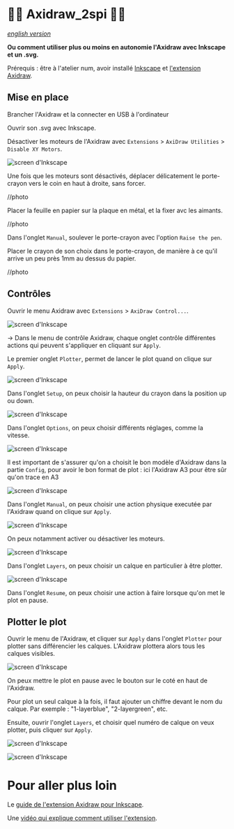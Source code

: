 # 🚧🚧 Axidraw_2spi 🚧🚧
*[english version](https://github.com/LucieMrc/Axidraw_sp33d)*

**Ou comment utiliser plus ou moins en autonomie l'Axidraw avec Inkscape et un .svg.**

Prérequis : être à l'atelier num, avoir installé [Inkscape](https://inkscape.org) et [l'extension Axidraw](https://wiki.evilmadscientist.com/Axidraw_Software_Installation).


## Mise en place

Brancher l'Axidraw et la connecter en USB à l'ordinateur

Ouvrir son .svg avec Inkscape.

Désactiver les moteurs de l'Axidraw avec `Extensions` > `AxiDraw Utilities` > `Disable XY Motors`.

![screen d'Inkscape](./images/screen3.png)

Une fois que les moteurs sont désactivés, déplacer délicatement le porte-crayon vers le coin en haut à droite, sans forcer.

//photo

Placer la feuille en papier sur la plaque en métal, et la fixer avc les aimants.

//photo

Dans l'onglet `Manual`, soulever le porte-crayon avec l'option `Raise the pen`.

Placer le crayon de son choix dans le porte-crayon, de manière à ce qu'il arrive un peu près 1mm au dessus du papier.

//photo

## Contrôles

Ouvrir le menu Axidraw avec `Extensions` > `AxiDraw Control...`.

![screen d'Inkscape](./images/screen1.png)

-> Dans le menu de contrôle Axidraw, chaque onglet contrôle différentes actions qui peuvent s'appliquer en cliquant sur `Apply`.

Le premier onglet `Plotter`, permet de lancer le plot quand on clique sur `Apply`.

![screen d'Inkscape](./images/screen2.png)

Dans l'onglet `Setup`, on peux choisir la hauteur du crayon dans la position up ou down.

![screen d'Inkscape](./images/screen6.png)

Dans l'onglet `Options`, on peux choisir différents réglages, comme la vitesse.

![screen d'Inkscape](./images/screen7.png)

Il est important de s'assurer qu'on a choisit le bon modèle d'Axidraw dans la partie `Config`, pour avoir le bon format de plot : ici l'Axidraw A3 pour être sûr qu'on trace en A3

![screen d'Inkscape](./images/screen10.png)

Dans l'onglet `Manual`, on peux choisir une action physique executée par l'Axidraw quand on clique sur `Apply`.

![screen d'Inkscape](./images/screen4.png)

On peux notamment activer ou désactiver les moteurs. 

![screen d'Inkscape](./images/screen5.png)

Dans l'onglet `Layers`, on peux choisir un calque en particulier à être plotter.

![screen d'Inkscape](./images/screen8.png)

Dans l'onglet `Resume`, on peux choisir une action à faire lorsque qu'on met le plot en pause.

## Plotter le plot

Ouvrir le menu de l'Axidraw, et cliquer sur `Apply` dans l'onglet `Plotter` pour plotter sans différencier les calques. L'Axidraw plottera alors tous les calques visibles.

![screen d'Inkscape](./images/screen2.png)

On peux mettre le plot en pause avec le bouton sur le coté en haut de l'Axidraw.

Pour plot un seul calque à la fois, il faut ajouter un chiffre devant le nom du calque. Par exemple : "1-layerblue", "2-layergreen", etc.

Ensuite, ouvrir l'onglet `Layers`, et choisir quel numéro de calque on veux plotter, puis cliquer sur `Apply`.

![screen d'Inkscape](./images/screen9.png)

![screen d'Inkscape](./images/screen8.png)

# Pour aller plus loin

Le [guide de l'extension Axidraw pour Inkscape](https://www.manualslib.com/manual/1235134/Evil-Mad-Scientist-Axidraw.html).

Une [vidéo qui explique comment utiliser l'extension](https://www.youtube.com/watch?v=r5mhw8-nrg0).
